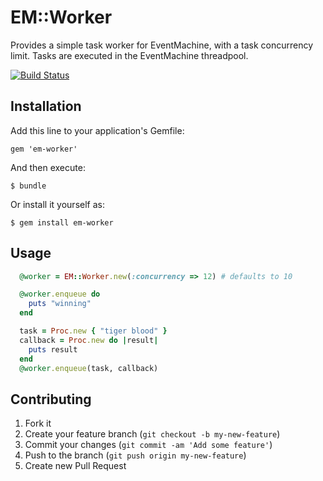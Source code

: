 # EM::Worker

Provides a simple task worker for EventMachine, with a task concurrency limit. Tasks are executed in the EventMachine threadpool.

[![Build Status](https://secure.travis-ci.org/portertech/em-worker.png)](https://travis-ci.org/portertech/em-worker)

## Installation

Add this line to your application's Gemfile:

    gem 'em-worker'

And then execute:

    $ bundle

Or install it yourself as:

    $ gem install em-worker

## Usage

``` ruby
  @worker = EM::Worker.new(:concurrency => 12) # defaults to 10

  @worker.enqueue do
    puts "winning"
  end

  task = Proc.new { "tiger blood" }
  callback = Proc.new do |result|
    puts result
  end
  @worker.enqueue(task, callback)
```

## Contributing

1. Fork it
2. Create your feature branch (`git checkout -b my-new-feature`)
3. Commit your changes (`git commit -am 'Add some feature'`)
4. Push to the branch (`git push origin my-new-feature`)
5. Create new Pull Request
